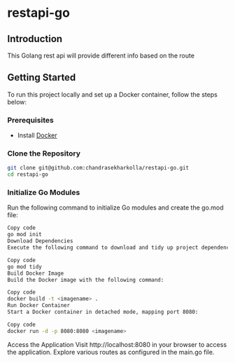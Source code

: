 # restapi-go

## Introduction

This Golang rest api will provide different info based on the route

## Getting Started

To run this project locally and set up a Docker container, follow the steps below:

### Prerequisites

- Install [Docker](https://docs.docker.com/get-docker/)

### Clone the Repository

```bash
git clone git@github.com:chandrasekharkolla/restapi-go.git
cd restapi-go
```

### Initialize Go Modules
Run the following command to initialize Go modules and create the go.mod file:

```bash
Copy code
go mod init
Download Dependencies
Execute the following command to download and tidy up project dependencies:
```

```bash
Copy code
go mod tidy
Build Docker Image
Build the Docker image with the following command:
```

```bash
Copy code
docker build -t <imagename> .
Run Docker Container
Start a Docker container in detached mode, mapping port 8080:
```

```bash
Copy code
docker run -d -p 8080:8080 <imagename>
```
Access the Application
Visit http://localhost:8080 in your browser to access the application. Explore various routes as configured in the main.go file.